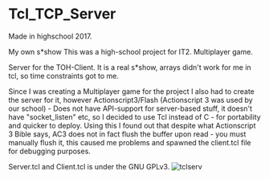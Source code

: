 # Tcl_TCP_Server
Made in highschool 2017.

My own s*show
This was a high-school project for IT2.
Multiplayer game.

Server for the TOH-Client.
It is a real s*show, arrays didn't work for me in tcl, so time constraints got to me.

Since I was creating a Multiplayer game for the project I also had to create the server for it, however Actionscript3/Flash (Actionscript 3 was used by our school) - Does not have API-support for server-based stuff, it doesn't have "socket_listen" etc, so I decided to use Tcl instead of C - for portability and quicker to deploy.
Using this I found out that despite what Actionscript 3 Bible says, AC3 does not in fact flush the buffer upon read - you must manually flush it, this caused me problems and spawned the client.tcl file for debugging purposes.

Server.tcl and Client.tcl is under the GNU GPLv3.
![tclserv](https://user-images.githubusercontent.com/97528297/149073460-49aeaa3c-f22e-4ce6-9e78-9ec24b85a279.PNG)

